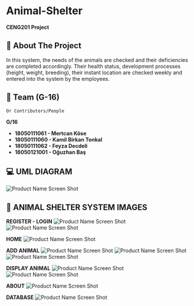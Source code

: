 # Animal-Shelter

**CENG201 Project**

## 🧐 About The Project
In this system, the needs of the animals are checked and their deficiencies are completed accordingly.
Their health status, development processes (height, weight, breeding), their instant location are checked weekly and entered into the system by the employees.


## 🙇 Team **(G-16)**
```bash
Or Contributors/People
```
**G/16**
- **18050111061 - Mertcan Köse**
- **18050111060 - Kamil Birkan Tonkal**
- **18050111062 - Feyza Decdeli**
- **18050121001 - Oğuzhan Baş**


## 💻 UML DIAGRAM 
![Product Name Screen Shot][product-screenshot1]


## 🌟 ANIMAL SHELTER SYSTEM IMAGES

**REGISTER - LOGIN**
![Product Name Screen Shot][product-screenshot2]
![Product Name Screen Shot][product-screenshot3]

**HOME**
![Product Name Screen Shot][product-screenshot4]

**ADD ANIMAL**
![Product Name Screen Shot][product-screenshot5]
![Product Name Screen Shot][product-screenshot6]
![Product Name Screen Shot][product-screenshot7]

**DISPLAY ANIMAL**
![Product Name Screen Shot][product-screenshot8]
![Product Name Screen Shot][product-screenshot9]

**ABOUT**
![Product Name Screen Shot][product-screenshot10]


**DATABASE**
![Product Name Screen Shot][product-screenshot11]






<!-- MARKDOWN & IMAGES -->

[product-screenshot1]: src/Images/umlDiagram.png
[product-screenshot2]: src/Images/register.png
[product-screenshot3]: src/Images/login.png
[product-screenshot4]: src/Images/homescreen.png
[product-screenshot5]: src/Images/add1.png
[product-screenshot6]: src/Images/add2.png
[product-screenshot7]: src/Images/add3.png
[product-screenshot8]: src/Images/display1.png
[product-screenshot9]: src/Images/display2.png
[product-screenshot10]: src/Images/aboutscreen.png
[product-screenshot11]: src/Images/database.png

